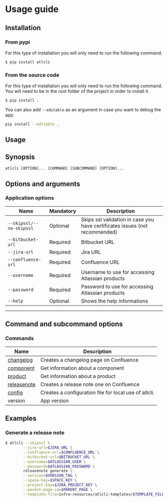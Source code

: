 # Usage guide

## Installation
### From pypi
For this type of installation you will only need to run the following command.
``` bash
$ pip install atlcli
```

### From the source code 
For this type of installation you will only need to run the following command. You will need to be in the root folder of the project in order to install it.
```
$ pip install .
```
You can also add `--editable` as an argument in case you want to debug the app.
```bash
pip install --editable .
```

## Usage
## Synopsis
```
atlcli [OPTION]... [COMMAND] [SUBCOMMAND] [OPTION]...
```

## Options and arguments
### **Application options**

|Name| Mandatory |Description|
|--|--|--|
|`--skipssl/--no-skipssl`|Optional|Skips ssl validation in case you have certificates issues (not recommended)|
|`--bitbucket-url`|Required| Bitbucket URL|
|`--jira-url`|Required| Jira URL|
|`--confluence-url`|Required| Confluence URL|
|`--username`|Required| Username to use for accessing Atlassian products|
|`--password`|Required|    Password to use for accessing Atlassian products|
|`--help`| Optional| Shows the help informations|

---
## Command and subcommand options
### Commands
|Name|Description|
|-|-|
|[changelog](./changelog_command.md)|    Creates a changelog page on Confluence|
|[component](./component_command.md)|    Get information about a component|
|[product](./product_command.md)|      Get information about a product|
|[releasenote](./releasenote_command.md)|  Creates a release note one on Confluence|
|[config](./config_command.md)|Creates a configuration file for local use of atlcli.|
|version|      App version|

## Examples
### Generate a release note
```bash
$ atlcli --skipssl \
        --jira-url=$JIRA_URL \
        --confluence-url=$CONFLUENCE_URL \
        --bitbucket-url=$BITBUCKET_URL \
        --username=$ATLASSIAN_USER \
        --password=$ATLASSIAN_PASSWORD \
        releasenote generate \
        --version=$VERSION_TAG \
        --space-key=$SPACE_KEY \
        --project-key=$JIRA_PROJECT_KEY \
        --parent-page-id=$PARENT_PAGE \
        --template-file=infra-resources/atlcli-templates/$TEMPLATE_FILE
```
